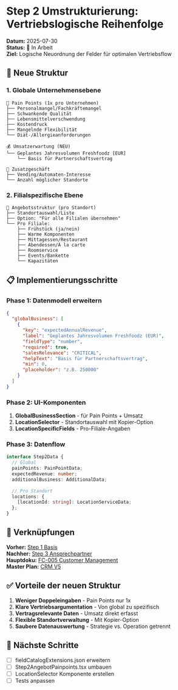 # Step 2 Umstrukturierung: Vertriebslogische Reihenfolge

**Datum:** 2025-07-30  
**Status:** 🔄 In Arbeit  
**Ziel:** Logische Neuordnung der Felder für optimalen Vertriebsflow

## 🎯 Neue Struktur

### 1. Globale Unternehmensebene
```
🎯 Pain Points (1x pro Unternehmen)
├── Personalmangel/Fachkräftemangel
├── Schwankende Qualität
├── Lebensmittelverschwendung
├── Kostendruck
├── Mangelnde Flexibilität
└── Diät-/Allergieanforderungen

💰 Umsatzerwartung (NEU)
└── Geplantes Jahresvolumen Freshfoodz [EUR]
    └── Basis für Partnerschaftsvertrag

🤖 Zusatzgeschäft
├── Vending/Automaten-Interesse
└── Anzahl möglicher Standorte
```

### 2. Filialspezifische Ebene
```
🍳 Angebotsstruktur (pro Standort)
├── Standortauswahl/Liste
├── Option: "Für alle Filialen übernehmen"
└── Pro Filiale:
    ├── Frühstück (ja/nein)
    ├── Warme Komponenten
    ├── Mittagessen/Restaurant
    ├── Abendessen/À la carte
    ├── Roomservice
    ├── Events/Bankette
    └── Kapazitäten
```

## 📋 Implementierungsschritte

### Phase 1: Datenmodell erweitern
```json
{
  "globalBusiness": [
    {
      "key": "expectedAnnualRevenue",
      "label": "Geplantes Jahresvolumen Freshfoodz (EUR)",
      "fieldType": "number",
      "required": true,
      "salesRelevance": "CRITICAL",
      "helpText": "Basis für Partnerschaftsvertrag",
      "min": 0,
      "placeholder": "z.B. 250000"
    }
  ]
}
```

### Phase 2: UI-Komponenten
1. **GlobalBusinessSection** - für Pain Points + Umsatz
2. **LocationSelector** - Standortauswahl mit Kopier-Option
3. **LocationSpecificFields** - Pro-Filiale-Angaben

### Phase 3: Datenflow
```typescript
interface Step2Data {
  // Global
  painPoints: PainPointData;
  expectedRevenue: number;
  additionalBusiness: AdditionalData;
  
  // Pro Standort
  locations: {
    [locationId: string]: LocationServiceData;
  };
}
```

## 🔗 Verknüpfungen

**Vorher:** [Step 1 Basis](/Users/joergstreeck/freshplan-sales-tool/docs/features/FC-005-CUSTOMER-MANAGEMENT/sprint2/wizard/STEP1_BASIS_FILIALSTRUKTUR.md)  
**Nachher:** [Step 3 Ansprechpartner](/Users/joergstreeck/freshplan-sales-tool/docs/features/FC-005-CUSTOMER-MANAGEMENT/sprint2/wizard/STEP3_ANSPRECHPARTNER.md)  
**Hauptdoku:** [FC-005 Customer Management](/Users/joergstreeck/freshplan-sales-tool/docs/features/FC-005-CUSTOMER-MANAGEMENT/README.md)  
**Master Plan:** [CRM V5](/Users/joergstreeck/freshplan-sales-tool/docs/CRM_COMPLETE_MASTER_PLAN_V5.md#step-2)

## ✅ Vorteile der neuen Struktur

1. **Weniger Doppeleingaben** - Pain Points nur 1x
2. **Klare Vertriebsargumentation** - Von global zu spezifisch
3. **Vertragsrelevante Daten** - Umsatz direkt erfasst
4. **Flexible Standortverwaltung** - Mit Kopier-Option
5. **Saubere Datenauswertung** - Strategie vs. Operation getrennt

## 🚀 Nächste Schritte

- [ ] fieldCatalogExtensions.json erweitern
- [ ] Step2AngebotPainpoints.tsx umbauen
- [ ] LocationSelector Komponente erstellen
- [ ] Tests anpassen